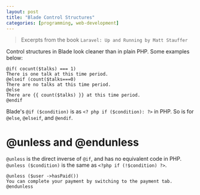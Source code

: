 ```yaml
---
layout: post
title: "Blade Control Structures"
categories: [programming, web-development]
---
```


> Excerpts from the book `Laravel: Up and Running by Matt Stauffer`

Control structures in Blade look cleaner than in plain PHP. Some examples below:

```
@if( cocunt($talks) === 1)
There is one talk at this time period.
@elseif (count($talks===0)
There are no talks at this time period.
@else
There are {{ count($talks) }} at this time period.
@endif
```

Blade's `@if ($condition)` is as `<? php if ($condition): ?>` in PHP. So is for `@else`, `@elseif`, and `@endif`.


# @unless and @endunless

`@unless` is the direct inverse of `@if`, and has no equivalent code in PHP. `@unless ($condition)` is the same as `<?php if (!$condition) ?>`.


```
@unless ($user ->hasPaid())
You can complete your payment by switching to the payment tab.
@endunless
```

